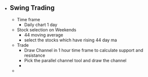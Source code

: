 - ## Swing Trading
	- Time frame
		- Daily chart 1 day
	- Stock selection on Weekends
		- 44 moving average
		- select the stocks which have rising 44 day ma
	- Trade
		- Draw Channel in 1 hour time frame to calculate support and resistance
		- Pick the parallel channel tool and draw the channel
		-
	-